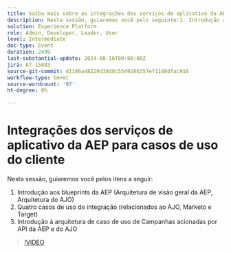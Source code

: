 ```yaml
---
title: Saiba mais sobre as integrações dos serviços de aplicativo da AEP para casos de uso do cliente
description: Nesta sessão, guiaremos você pelo seguinte:1. Introdução aos blueprints da AEP (Arquitetura de visão geral da AEP, Arquitetura do AJO)2. Quatro casos de uso de integração (relacionados ao AJO, Marketo e Target)3. Introdução à arquitetura de caso de uso de Campanhas acionadas por API da AEP e do AJO
solution: Experience Platform
role: Admin, Developer, Leader, User
level: Intermediate
doc-type: Event
duration: 2499
last-substantial-update: 2024-08-16T00:00:00Z
jira: KT-15883
source-git-commit: d1186a48229d38d8c5549286357ef1108dfac916
workflow-type: tm+mt
source-wordcount: '97'
ht-degree: 0%

---
```



# Integrações dos serviços de aplicativo da AEP para casos de uso do cliente

Nesta sessão, guiaremos você pelos itens a seguir:

1. Introdução aos blueprints da AEP (Arquitetura de visão geral da AEP, Arquitetura do AJO)
1. Quatro casos de uso de integração (relacionados ao AJO, Marketo e Target)
1. Introdução à arquitetura de caso de uso de Campanhas acionadas por API da AEP e do AJO

>[!VIDEO](https://video.tv.adobe.com/v/3432053/?learn=on)